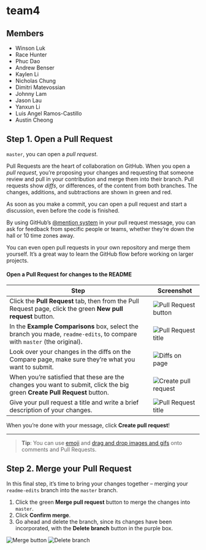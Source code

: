 # team4

## Members
* Winson Luk
* Race Hunter
* Phuc Dao
* Andrew Benser
* Kaylen Li
* Nicholas Chung
* Dimitri Matevossian
* Johnny Lam
* Jason Lau
* Yanxun Li
* Luis Angel Ramos-Castillo
* Austin Cheong



## Step 1\. Open a Pull Request

`master`, you can open a _pull request_.

Pull Requests are the heart of collaboration on GitHub. When you open a _pull request_, you’re proposing your changes and requesting that someone review and pull in your contribution and merge them into their branch. Pull requests show _diffs_, or differences, of the content from both branches. The changes, additions, and subtractions are shown in green and red.

As soon as you make a commit, you can open a pull request and start a discussion, even before the code is finished.

By using GitHub’s [@mention system](https://help.github.com/articles/about-writing-and-formatting-on-github/#text-formatting-toolbar) in your pull request message, you can ask for feedback from specific people or teams, whether they’re down the hall or 10 time zones away.

You can even open pull requests in your own repository and merge them yourself. It’s a great way to learn the GitHub flow before working on larger projects.

#### Open a Pull Request for changes to the README

<table>

<thead>

<tr>

<th>Step</th>

<th>Screenshot</th>

</tr>

</thead>

<tbody>

<tr>

<td>Click the <span class="octicon octicon-git-pull-request"></span><strong>Pull Request</strong> tab, then from the Pull Request page, click the green <strong>New pull request</strong> button.</td>

<td><img src="https://guides.github.com/activities/hello-world/pr-tab.gif"
     alt="Pull Request button"
     /></td>

</tr>

<tr>

<td>In the <strong>Example Comparisons</strong> box, select the branch you made, <code>readme-edits</code>, to compare with <code>master</code> (the original).</td>

<td><img src="https://guides.github.com/activities/hello-world/pick-branch.png"
     alt="Pull Request title"
     /></td>

</tr>

<tr>

<td>Look over your changes in the diffs on the Compare page, make sure they’re what you want to submit.</td>

<td><img src="https://guides.github.com/activities/hello-world/diff.png"
     alt="Diffs on page"
     /></td>

</tr>

<tr>

<td>When you’re satisfied that these are the changes you want to submit, click the big green <strong>Create Pull Request</strong> button.</td>

<td><img src="https://guides.github.com/activities/hello-world/pr-form.png"
     alt="Create pull request"
     /></td>

</tr>

<tr>

<td>Give your pull request a title and write a brief description of your changes.</td>

<td><img src="https://guides.github.com/activities/hello-world/create-pr.png"
     alt="Pull Request title"
     /></td>

</tr>

</tbody>

</table>

When you’re done with your message, click **Create pull request**!

* * *

> **Tip**: You can use [emoji](https://help.github.com/articles/basic-writing-and-formatting-syntax/#using-emoji) and [drag and drop images and gifs](https://help.github.com/articles/file-attachments-on-issues-and-pull-requests/) onto comments and Pull Requests.

<a id="merge" title="Merge Pull Request" class="toc-item"></a>

## Step 2\. Merge your Pull Request

In this final step, it’s time to bring your changes together – merging your `readme-edits` branch into the `master` branch.

1.  Click the green **Merge pull request** button to merge the changes into `master`.
2.  Click **Confirm merge**.
3.  Go ahead and delete the branch, since its changes have been incorporated, with the **Delete branch** button in the purple box.

<img src="https://guides.github.com/activities/hello-world/merge-button.png"
     alt="Merge button"
     /> 
<img src="https://guides.github.com/activities/hello-world/delete-button.png"
     alt="Delete branch"
     />


